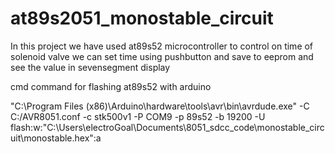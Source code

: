 # at89s2051_monostable_circuit
In this project we have used at89s52 microcontroller to control on time of solenoid valve we can set time using pushbutton and save to eeprom and see the value in sevensegment display



cmd command for flashing at89s52 with arduino

"C:\Program Files (x86)\Arduino\hardware\tools\avr\bin\avrdude.exe" -C C:/AVR8051.conf -c stk500v1 -P COM9 -p 89s52 -b 19200 -U flash:w:"C:\Users\electroGoal\Documents\8051_sdcc_code\monostable_circuit\monostable.hex":a

